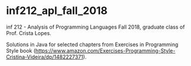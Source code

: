 # inf212_apl_fall_2018
inf 212 - Analysis of Programming Languages Fall 2018, graduate class of Prof. Crista Lopes.

Solutions in Java for selected chapters from Exercises in Programming Style book (https://www.amazon.com/Exercises-Programming-Style-Cristina-Videira/dp/1482227371).
